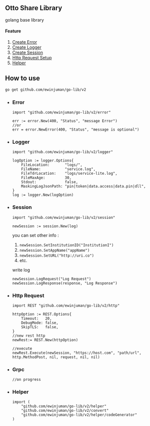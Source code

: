 ## Otto Share Library
golang base library

#### Feature
1. [Create Error](#error)
2. [Create Logger](#logger)
3. [Create Session](#session)
4. [Http Request Setup](#http-request)
5. [Helper](#helper)

## How to use

```sh
go get github.com/ewinjuman/go-lib/v2
```
- ### Error
    ```
    import "github.com/ewinjuman/go-lib/v2/error"

    err := error.New(400, "Status", "message Error")
    //or
    err = error.NewError(400, "Status", "message is optional")
    ```

- ### Logger
    ```
    import "github.com/ewinjuman/go-lib/v2/logger"

    logOption := logger.Options{
		FileLocation:       "logs/",
		FileName:           "service.log",
		FileTdrLocation:    "logs/service-lite.log",
		FileMaxAge:         30,
		Stdout:             false,
		MaskingLogJsonPath: "pin|token|data.access|data.pin|dll",
	}
    log := logger.New(logOption)
    ```
- ### Session
    ```
    import "github.com/ewinjuman/go-lib/v2/session"

    newSession := session.New(log)
    ```
    you can set other info :
    1. ```newSession.SetInstitutionID("InstitutionI")```
	2. ```newSession.SetAppName("appName")```
	3. ```newSession.SetURL("http://uri.co")```
	4. etc.

    write log
    ```
    newSession.LogRequest("Log Request")
    newSession.LogResponse(response, "Log Response")
    ```
- ### Http Request
    ```
    import REST "github.com/ewinjuman/go-lib/v2/http"

    httpOption := REST.Options{
		Timeout:   20,
		DebugMode: false,
		SkipTLS:   false,
	}
    //new rest http
    newRest:= REST.New(httpOption)

    //execute
    newRest.Execute(newSession, "https://host.com", "path/url", http.MethodPost, nil, request, nil, nil)
    ```
- ### Grpc
    ```
    //on progress
    ```
- ### Helper
    ```
    import ( 
        "github.com/ewinjuman/go-lib/v2/helper"
        "github.com/ewinjuman/go-lib/v2/convert"
        "github.com/ewinjuman/go-lib/v2/helper/codeGenerator"
    )
    ```